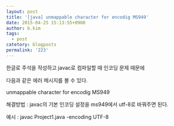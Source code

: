 ```yaml
---
layout: post
title: '[java] unmappable character for encodig MS949'
date: 2015-04-25 15:13:55+0900
author: b.kim
tags:
  - post
catetory: blogposts
permalink: '223'
---
```



한글로 주석을 작성하고  javac로 컴파일할 때 인코딩 문제 때문에  

다음과 같은 에러 메시지를 볼 수 있다.

  

unmappable character for encodig MS949  

  
해결방법 : javac의 기본 인코딩 설정을 ms949에서 utf-8로 바꿔주면 된다.

  

예시 : javac Project1.java -encoding UTF-8  

  

  

  

  

  

  


